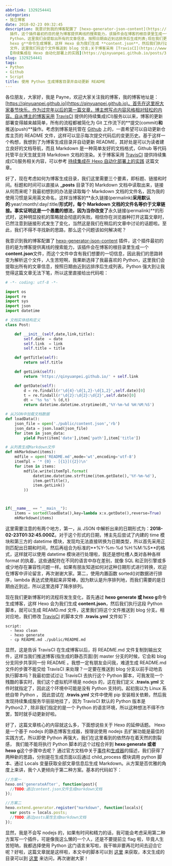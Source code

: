 ```yaml
---
abbrlink: 1329254441
categories:
- 独立博客
date: 2018-02-23 09:32:45
description: 我意识到我的博客配置了 [hexo-generator-json-content](https://github.com/alexbruno/hexo-generator-json-content)
  插件，这个插件最初的目的是为博客提供离线的搜索能力，该插件会在博客的根目录里生成一个**content.json**文件，而这个文件中含有我们想要的一切信息，因此我们的思路转变为解析这个文件，人生苦短啊，我果断选择了我最喜欢的
  Python，这里我们会提取出所有的文章信息，按照日期由近到远排序后生成列表;现在我们更新博客时的流程将发生变化，首先通过 **hexo generate 或
  hexo g**命令生成博客，这样 Hexo 会为我们生成 **content.json**，然后我们执行这段 Python 脚本，就可以生成 REAMD.md
  文件，这里我们将这个文件推送到 blog 分支;关于博客采用 [TravisCI](https://www.travis-ci.org/)  提供持续集成(CI)服务相关内容，可以参考
  [持续集成在 Hexo 自动化部署上的实践](https://qinyuanpei.github.io/posts/3521618732/) 这篇文章
slug: 1329254441
tags:
- Python
- Github
- Script
title: 使用 Python 生成博客目录并自动更新 README
---
```


各位朋友，大家好，我是 Payne，欢迎大家关注我的博客，我的博客地址是：[https://qinyuanpei.github.io](https://qinyuanpei.github.io)。首先在这里祝大家春节快乐，作为过完年以后的第一篇文章，博主想写点内容风格相对轻松的内容。自从博主的博客采用 [TravisCI](https://www.travis-ci.org/) 提供的持续集成(CI)服务以以来，博客的更新部署变得越来越简单，所有的流程都被简化为 Git 工作流下的**提交(commit)**和**推送(push)**操作。考虑到博客是托管在 [Github](https://github.com/qinyuanpei/qinyuanpei.github.io) 上的，一直希望可以自动更新仓库主页的 README 文件，这样可以显示每次提交代码后的变更历史。基于这样一个构想，我想到了为博客生成目录并自动更新 README，其好处是可以为读者建立良好的文档导航，而且 Markdown 是一种简单友好的文档格式，Github 等代码托管平台天生就支持 Markdown 文档的渲染。关于博客采用 [TravisCI](https://www.travis-ci.org/)  提供持续集成(CI)服务相关内容，可以参考 [持续集成在 Hexo 自动化部署上的实践](https://qinyuanpei.github.io/posts/3521618732/) 这篇文章。

好了，现在考虑如何为博客生成目录，我们这里需要三个要素，即标题、链接和时间。标题和时间可以直接从 **_posts** 目录下的 Markdown 文档中读取出来，链接从何而来呢？我最初想到的办法是读取每个 Markdown 文档的文件名，因为我的使用习惯是采用英文命名，这样当博客的**永久链接(permalink)**采用默认的**:year/:month/:day/:title/**形式时，每个 Markdown 文档的文件名等价于文章链接。事实证明这是一个愚蠢的想法，因为当你改变了**永久链接(permalink)**的形式时，这种明显投机的策略就会彻底的失败。相信你在浏览器种打开这篇文章时，已然注意到链接形式发生了变化，当然这是我们在稍后的文章中讨论的话题啦。至此，我们不得不寻找新的思路，那么这个问题该如何解决呢？

我意识到我的博客配置了 [hexo-generator-json-content](https://github.com/alexbruno/hexo-generator-json-content) 插件，这个插件最初的目的是为博客提供离线的搜索能力，该插件会在博客的根目录里生成一个**content.json**文件，而这个文件中含有我们想要的一切信息，因此我们的思路转变为解析这个文件，人生苦短啊，我果断选择了我最喜欢的 Python，这里我们会提取出所有的文章信息，按照日期由近到远排序后生成列表。Python 强大到让我觉得这篇文章无法下笔，所以这里直接给出代码啦：
```Python
# -*- coding: utf-8 -*-

import os
import re
import sys
import json
import datetime

# 文档实体结构定义
class Post:

    def __init__(self,date,link,title):
        self.date  = date
        self.link  = link
        self.title = title

    def getTitle(self):
        return self.title

    def getLink(self):
        return 'https://qinyuanpei.github.io/' + self.link

    def getDate(self):
        d = re.findall(r'\d{4}-\d{1,2}-\d{1,2}',self.date)[0]
        t = re.findall(r'\d{2}:\d{2}:\d{2}',self.date)[0]
        dt = '%s %s' % (d,t)
        return datetime.datetime.strptime(dt,'%Y-%m-%d %H:%M:%S')

# 从JSON中加载文档数据
def loadData():
    json_file = open('./public/content.json','rb')
    json_data = json.load(json_file)
    for item in json_data:
        yield Post(item['date'],item['path'],item['title'])

# 从列表生成Markdown文件
def mkMarkdown(items):
    mdfile = open('README.md',mode='wt',encoding='utf-8')
    itemTpl = '* {0} - [{1}]({2})\n'
    for item in items:
        mdfile.write(itemTpl.format(
            datetime.datetime.strftime(item.getDate(),'%Y-%m-%d'),
            item.getTitle(),
            item.getLink()
        ))



if(__name__ == "__main__"):
    items = sorted(loadData(),key=lambda x:x.getDate(),reverse=True)
    mkMarkdown(items)
```
这里需要注意的有两个地方，第一，从 JSON 中解析出来的日期形式为：**2018-02-23T01:32:45.000Z**。对于这个形式的日期，博主先后尝试了内建的 time 模块和第三方的 datetime 模块，发现均无法直接转换为日期类型，所以首先采用正则匹配出日期和时间，然后再组合为标准的**%Y-%m-%d %H:%M:%S**的格式，这样就可以使用 datetime 模块进行处理啦，我还是想吐槽人类对各种各样 format 的执着，这些通配符在不同的语言中存在差别，就像 SQL 和正则引擎或多或少地存在兼容性问题一样。如果有朋友知道如何对这种日期形式进行转换，欢迎在博客中评论留言，再次谢谢大家。第二，使用内置函数 sorted()对数据进行排序，lambda 表达式使用起来非常棒，因为默认是升序排列地，而我们需要的是日期由近到远，所以这里选择了降序排列。

现在我们更新博客时的流程将发生变化，首先通过 **hexo generate 或 hexo g**命令生成博客，这样 Hexo 会为我们生成 **content.json**，然后我们执行这段 Python 脚本，就可以生成 REAMD.md 文件，这里我们将这个文件推送到 blog 分支。相对应地，我们修改 [TravisCI](https://www.travis-ci.org/) 的脚本文件 **.travis.yml** 文件如下：
```Shell
script:
  - hexo clean
  - hexo generate
  - cp README.md ./public/README.md
```
显然，这是告诉 TravisCI 在生成博客以后，将 README.md 文件复制到输出文件，这样当我们推送博客(指生成的静态页面)到 master 分支的时候，它会和 blog 分支同步共享同一份 README 。我想一定有朋友会问我，难道生成 README.md 文件的步骤不能交给 TravisCI 来处理？一定要在推送到 blog 分支以前手动地去执行脚本吗？我最初尝试过让 TravisCI 去执行这个 Python 脚本，可我发现一个残酷的事实时，我们这个虚拟机环境是 nodejs 的，这在我们定义 **.travis.yml** 文件时就指定了，因此这个环境中可能是没有 Python 支持的。起初我以为 Linux 系统自带 Python ， 因此尝试在 **.travis.yml** 文件中使用 pip 安装相关依赖，然后我发现持续集成服务华丽丽地挂了，因为 TravisCI 默认的 Python 版本是 Python2.7 , 除非我们指定的是一个 Python 的语言环境，所以这种想法不得不作罢，暂时就手动更新好啦。

好了，这篇文章核心的内容就这么多，下面想说些关于 Hexo 的延伸话题。 Hexo 是一个基于 nodejs 的静态博客生成器，按理说使用 nodejs 去扩展功能是最佳的实践方式，所以即使 Python 再强大，我们在这里看到的依然存在着天然的割裂感， 我们能不能将执行 Python 脚本的这个过程合并到 **hexo generate 或者 hexo g**这个步骤中去呢？ 通过官方文档中关于[事件](https://hexo.io/api/events.html)和[生成器](https://hexo.io/api/events.html)的描述，我们获得了两种新的思路，分别是在生成页面以后通过 child_process 模块调用 python 脚本、通过 Locals 变量获取全部文章信息后生成 Markdown。从方案是否优雅的角度上来讲，我个人更倾向于第二种方案。基本的代码如下：
```JavaScript
//方案一
hexo.on('generateAfter', function(post){
  //TODO:通过content.json文件生成markdown文档
});

//方案二
hexo.extend.generator.register("markdown", function(locals){
  var posts = locals.posts;
  //TODO:通过posts属性生成markdown文档
});
```
显然，我是不会写 nodejs 的，如果有时间和精力的话，我可能会考虑采用第二种方案写一个插件，可是像我这么懒的一个人，还是不要提前立 flag 啦，毕竟人生苦短呐，我都选择使用 Python 这门语言来写啦，我干嘛非要再花时间去迎合它呢？好啦，这篇文章就是这样啦，本文中的脚本可以到 [这里](https://github.com/qinyuanpei/BlogScripts/blob/master/HexoBlog.py) 来获取，本文生成的目录可以到 [这里](https://github.com/qinyuanpei/qinyuanpei.github.io) 来访问，再次谢谢大家！